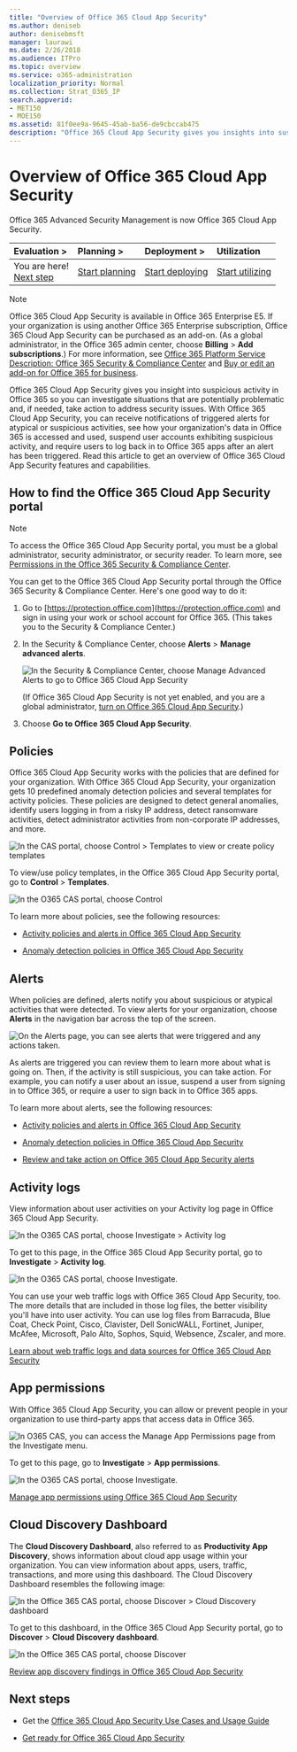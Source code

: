 ```yaml
---
title: "Overview of Office 365 Cloud App Security"
ms.author: deniseb
author: denisebmsft
manager: laurawi
ms.date: 2/26/2018
ms.audience: ITPro
ms.topic: overview
ms.service: o365-administration
localization_priority: Normal
ms.collection: Strat_O365_IP
search.appverid:
- MET150
- MOE150
ms.assetid: 81f0ee9a-9645-45ab-ba56-de9cbccab475
description: "Office 365 Cloud App Security gives you insights into suspicious activity in Office 365 so you can investigate situations that are potentially problematic and, if needed, take action to address security issues. "
---
```


# Overview of Office 365 Cloud App Security

Office 365 Advanced Security Management is now Office 365 Cloud App Security.
  
|****Evaluation** \>**|****Planning** \>**|****Deployment** \>**|****Utilization****|
|:-----|:-----|:-----|:-----|
|You are here!  <br/> [Next step](get-ready-for-office-365-cas.md) <br/> |[Start planning](get-ready-for-office-365-cas.md) <br/> |[Start deploying](turn-on-office-365-cas.md) <br/> |[Start utilizing](utilization-activities-for-ocas.md) <br/> |
   
> [!NOTE]
> Office 365 Cloud App Security is available in Office 365 Enterprise E5. If your organization is using another Office 365 Enterprise subscription, Office 365 Cloud App Security can be purchased as an add-on. (As a global administrator, in the Office 365 admin center, choose **Billing** \> **Add subscriptions**.) For more information, see [Office 365 Platform Service Description: Office 365 Security &amp; Compliance Center](https://technet.microsoft.com/en-us/library/dn933793.aspx) and [Buy or edit an add-on for Office 365 for business](https://support.office.com/article/4e7b57d6-b93b-457d-aecd-0ea58bff07a6). 
  
Office 365 Cloud App Security gives you insight into suspicious activity in Office 365 so you can investigate situations that are potentially problematic and, if needed, take action to address security issues. With Office 365 Cloud App Security, you can receive notifications of triggered alerts for atypical or suspicious activities, see how your organization's data in Office 365 is accessed and used, suspend user accounts exhibiting suspicious activity, and require users to log back in to Office 365 apps after an alert has been triggered. Read this article to get an overview of Office 365 Cloud App Security features and capabilities.
  
    
## How to find the Office 365 Cloud App Security portal

> [!NOTE]
> To access the Office 365 Cloud App Security portal, you must be a global administrator, security administrator, or security reader. To learn more, see [Permissions in the Office 365 Security &amp; Compliance Center](permissions-in-the-security-and-compliance-center.md). 
  
You can get to the Office 365 Cloud App Security portal through the Office 365 Security &amp; Compliance Center. Here's one good way to do it:
  
1. Go to [https://protection.office.com](https://protection.office.com) and sign in using your work or school account for Office 365. (This takes you to the Security &amp; Compliance Center.) 
    
2. In the Security &amp; Compliance Center, choose **Alerts** \> **Manage advanced alerts**. 
    
    ![In the Security &amp; Compliance Center, choose Manage Advanced Alerts to go to Office 365 Cloud App Security](media/958632d4-03e3-4ade-8e22-d5509db6fca7.png)
  
    (If Office 365 Cloud App Security is not yet enabled, and you are a global administrator, [turn on Office 365 Cloud App Security](turn-on-office-365-cas.md).)
    
3. Choose **Go to Office 365 Cloud App Security**. 
    
## Policies

Office 365 Cloud App Security works with the policies that are defined for your organization. With Office 365 Cloud App Security, your organization gets 10 predefined anomaly detection policies and several templates for activity policies. These policies are designed to detect general anomalies, identify users logging in from a risky IP address, detect ransomware activities, detect administrator activities from non-corporate IP addresses, and more.
  
![In the CAS portal, choose Control \> Templates to view or create policy templates](media/88f615b4-aa8a-480c-b239-323dfcd628e1.png)
  
To view/use policy templates, in the Office 365 Cloud App Security portal, go to **Control** \> **Templates**. 
  
![In the O365 CAS portal, choose Control](media/287c2ea9-5172-4697-8e0e-b9ab654105bc.png)
  
To learn more about policies, see the following resources:
  
- [Activity policies and alerts in Office 365 Cloud App Security](activity-policies-and-alerts.md)
    
- [Anomaly detection policies in Office 365 Cloud App Security](anomaly-detection-policies-in-ocas.md)
    
## Alerts

When policies are defined, alerts notify you about suspicious or atypical activities that were detected. To view alerts for your organization, choose **Alerts** in the navigation bar across the top of the screen. 
  
![On the Alerts page, you can see alerts that were triggered and any actions taken.](media/3b53d4c9-4b13-435d-8547-8c0f9ae6b914.png)
  
As alerts are triggered you can review them to learn more about what is going on. Then, if the activity is still suspicious, you can take action. For example, you can notify a user about an issue, suspend a user from signing in to Office 365, or require a user to sign back in to Office 365 apps.
  
To learn more about alerts, see the following resources:
  
- [Activity policies and alerts in Office 365 Cloud App Security](activity-policies-and-alerts.md)
    
- [Anomaly detection policies in Office 365 Cloud App Security](anomaly-detection-policies-in-ocas.md)
    
- [Review and take action on Office 365 Cloud App Security alerts](review-office-365-cas-alerts.md)
    
## Activity logs

View information about user activities on your Activity log page in Office 365 Cloud App Security.
  
![In the O365 CAS portal, choose Investigate \> Activity log](media/ec19e77d-4e11-49fc-ab7c-0e8b0c29c93c.png)
  
To get to this page, in the Office 365 Cloud App Security portal, go to **Investigate** \> **Activity log**. 
  
![In the O365 CAS portal, choose Investigate.](media/8c7b87c9-71a6-4952-adb2-185e941ffe9a.png)
  
You can use your web traffic logs with Office 365 Cloud App Security, too. The more details that are included in those log files, the better visibility you'll have into user activity. You can use log files from Barracuda, Blue Coat, Check Point, Cisco, Clavister, Dell SonicWALL, Fortinet, Juniper, McAfee, Microsoft, Palo Alto, Sophos, Squid, Websence, Zscaler, and more.
  
[Learn about web traffic logs and data sources for Office 365 Cloud App Security](web-traffic-logs-and-data-sources-for-ocas.md)
  
## App permissions

With Office 365 Cloud App Security, you can allow or prevent people in your organization to use third-party apps that access data in Office 365.
  
![In O365 CAS, you can access the Manage App Permissions page from the Investigate menu.](media/78272cda-986f-4b3b-bbbe-8c236c74f5d3.png)
  
To get to this page, go to **Investigate** \> **App permissions**. 
  
![In the O365 CAS portal, choose Investigate.](media/8c7b87c9-71a6-4952-adb2-185e941ffe9a.png)
  
[Manage app permissions using Office 365 Cloud App Security](manage-app-permissions-in-ocas.md)
  
## Cloud Discovery Dashboard

The **Cloud Discovery Dashboard**, also referred to as **Productivity App Discovery**, shows information about cloud app usage within your organization. You can view information about apps, users, traffic, transactions, and more using this dashboard. The Cloud Discovery Dashboard resembles the following image: 
  
![In the Office 365 CAS portal, choose Discover \> Cloud Discovery dashboard](media/61269290-fd82-4d4b-8045-aea1ebc82287.png)
  
To get to this dashboard, in the Office 365 Cloud App Security portal, go to **Discover** \> **Cloud Discovery dashboard**. 
  
![In the Office 365 CAS portal, choose Discover](media/73b5299f-94b5-49dd-a00f-154d188eb2c5.png)
  
[Review app discovery findings in Office 365 Cloud App Security](review-app-discovery-findings-in-ocas.md)
  
## Next steps

- Get the [Office 365 Cloud App Security Use Cases and Usage Guide](https://aka.ms/O365CASGuide)
    
- [Get ready for Office 365 Cloud App Security](get-ready-for-office-365-cas.md)
    

